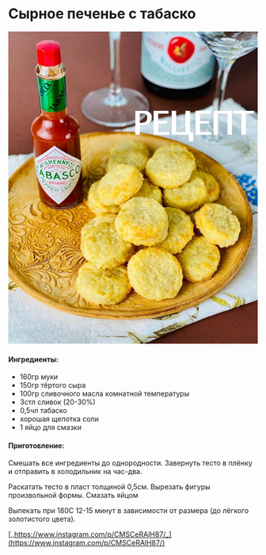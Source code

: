 # Сырное печенье с табаско

![](../../pics/178387039_1116898635472798_3834828181319297055_n%20%281%29.jpg)

#### Ингредиенты:

* 160гр муки
* 150гр тёртого сыра
* 100гр сливочного масла комнатной температуры
* 3стл сливок \(20-30%\)
* 0,5чл табаско
* хорошая щепотка соли
* 1 яйцо для смазки

#### Приготовление:

Смешать все ингредиенты до однородности. Завернуть тесто в плёнку и отправить в холодильник на час-два. 

Раскатать тесто в пласт толщиной 0,5см. Вырезать фигуры произвольной формы. Смазать яйцом 

Выпекать при 180С 12-15 минут в зависимости от размера \(до лёгкого золотистого цвета\).

[_https://www.instagram.com/p/CMSCeRAlH87/_](https://www.instagram.com/p/CMSCeRAlH87/)

